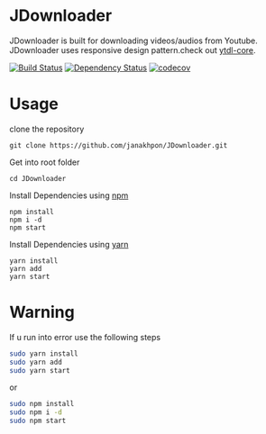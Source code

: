 # JDownloader
 JDownloader is built for downloading videos/audios from Youtube. JDownloader uses responsive design pattern.check out [ytdl-core](https://github.com/janakhpon/JDownloader.git).


[![Build Status](https://secure.travis-ci.org/fent/node-ytdl.svg)](https://github.com/janakhpon/JDownloader)
[![Dependency Status](https://david-dm.org/fent/node-ytdl.svg)](https://github.com/janakhpon/JDownloader)
[![codecov](https://codecov.io/gh/fent/node-ytdl/branch/master/graph/badge.svg)](https://github.com/janakhpon/JDownloader)

# Usage

clone the repository

    git clone https://github.com/janakhpon/JDownloader.git

Get into root folder

    cd JDownloader

Install Dependencies using [npm](https://www.npmjs.com/)

    npm install
    npm i -d
    npm start

Install Dependencies using [yarn](https://yarnpkg.com/en/)

    yarn install
    yarn add
    yarn start




# Warning
If u run into error use the following steps

```bash
sudo yarn install
sudo yarn add
sudo yarn start
```
or

```bash
sudo npm install
sudo npm i -d
sudo npm start
```
